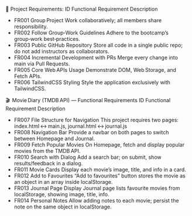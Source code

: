 📝 Project Requirements:
ID Functional Requirement Description
- FR001 Group Project Work collaboratively; all members share responsibility.
- FR002 Follow Group‑Work Guidelines Adhere to the bootcamp’s group‑work best‑practices.
- FR003 Public GitHub Repository Store all code in a single public repo; do not add instructors as collaborators.
- FR004 Incremental Development with PRs Merge every change into main via Pull Requests.
- FR005 Core Web APIs Usage Demonstrate DOM, Web Storage, and Fetch APIs.
- FR006 TailwindCSS Styling Style the application exclusively with TailwindCSS.
  
🎬  Movie Diary (TMDB API) — Functional Requirements
ID Functional Requirement Description
- FR007 File Structure for Navigation This project requires two pages:
index.html ↔ main.js, journal.html ↔ journal.js
- FR008 Navigation Bar Provide a navbar on both pages to switch between Homepage and Journal.
- FR009 Fetch Popular Movies On Homepage, fetch and display popular movies from the TMDB API.
- FR010 Search with Dialog Add a search bar; on submit, show results/feedback in a dialog.
- FR011 Movie Cards Display each movie’s image, title, and info in a card.
- FR012 Add to Favourites “Add to favourites” button stores the movie as an object in an array inside localStorage.
- FR013 Journal Page Display Journal page lists favourite movies from localStorage, showing image, title, info.
- FR014 Personal Notes Allow adding notes to each movie; persist the note on the same object in localStorage.
